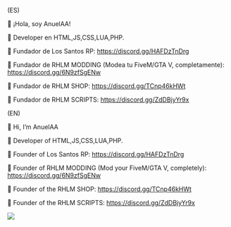 (ES)

👋 ¡Hola, soy AnuelAA!

👀 Developer en HTML,JS,CSS,LUA,PHP.

👑 Fundador de Los Santos RP: https://discord.gg/HAFDzTnDrg

🐌 Fundador de RHLM MODDING (Modea tu FiveM/GTA V, completamente): https://discord.gg/6N9zfSgENw

👑 Fundador de RHLM SHOP: https://discord.gg/TCnp46kHWt

👑 Fundador de RHLM SCRIPTS: https://discord.gg/ZdDBjyYr9x

(EN)

👋 Hi, I’m AnuelAA

👀 Developer of HTML,JS,CSS,LUA,PHP.

👑 Founder of Los Santos RP: https://discord.gg/HAFDzTnDrg

🐌 Founder of RHLM MODDING (Mod your FiveM/GTA V, completely): https://discord.gg/6N9zfSgENw

👑 Founder of the RHLM SHOP: https://discord.gg/TCnp46kHWt

👑 Founder of the RHLM SCRIPTS: https://discord.gg/ZdDBjyYr9x

![](https://camo.githubusercontent.com/7df417386666b23e904b7b3b33d12619e717771f7d6bd295e08a4c388754fbc4/68747470733a2f2f6769746875622d726561646d652d73746174732e76657263656c2e6170702f6170692f746f702d6c616e67732f3f757365726e616d653d6775696c6c65727038266c61796f75743d636f6d70616374)
<!---
RHLM-SCRIPTS/RHLM-SCRIPTS is a ✨ special ✨ repository because its `README.md` (this file) appears on your GitHub profile.
You can click the Preview link to take a look at your changes.
--->

